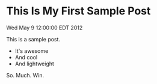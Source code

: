 This Is My First Sample Post
====
Wed May 9 12:00:00 EDT 2012

This is a sample post.

* It's awesome
* And cool
* And lightweight

So. Much. Win.